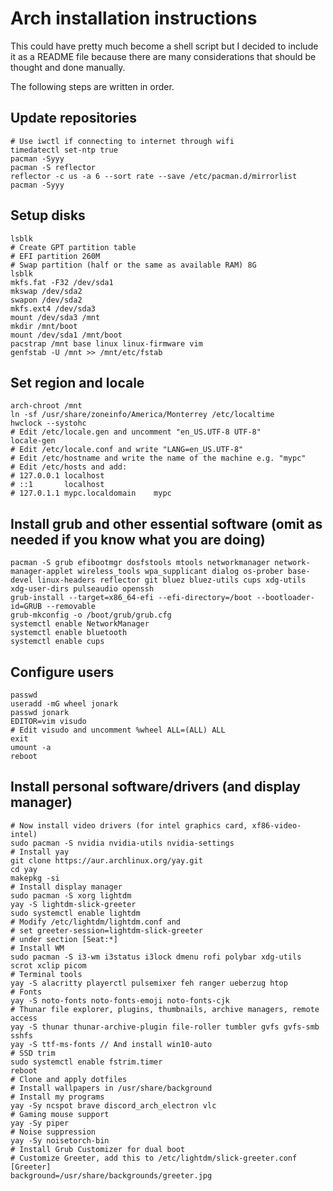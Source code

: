 # Arch installation instructions

This could have pretty much become a shell script but I decided to include it as a README file because there are many considerations that should be thought and done manually.

The following steps are written in order.

## Update repositories

```shell
# Use iwctl if connecting to internet through wifi
timedatectl set-ntp true
pacman -Syyy
pacman -S reflector
reflector -c us -a 6 --sort rate --save /etc/pacman.d/mirrorlist
pacman -Syyy
```

## Setup disks

```shell
lsblk
# Create GPT partition table
# EFI partition 260M
# Swap partition (half or the same as available RAM) 8G
lsblk
mkfs.fat -F32 /dev/sda1
mkswap /dev/sda2
swapon /dev/sda2
mkfs.ext4 /dev/sda3
mount /dev/sda3 /mnt
mkdir /mnt/boot
mount /dev/sda1 /mnt/boot
pacstrap /mnt base linux linux-firmware vim
genfstab -U /mnt >> /mnt/etc/fstab

```

## Set region and locale

```shell
arch-chroot /mnt
ln -sf /usr/share/zoneinfo/America/Monterrey /etc/localtime
hwclock --systohc
# Edit /etc/locale.gen and uncomment "en_US.UTF-8 UTF-8"
locale-gen
# Edit /etc/locale.conf and write "LANG=en_US.UTF-8"
# Edit /etc/hostname and write the name of the machine e.g. "mypc"
# Edit /etc/hosts and add:
# 127.0.0.1	localhost
# ::1		localhost
# 127.0.1.1	mypc.localdomain	mypc
```

## Install grub and other essential software (omit as needed if you know what you are doing)

```shell
pacman -S grub efibootmgr dosfstools mtools networkmanager network-manager-applet wireless_tools wpa_supplicant dialog os-prober base-devel linux-headers reflector git bluez bluez-utils cups xdg-utils xdg-user-dirs pulseaudio openssh
grub-install --target=x86_64-efi --efi-directory=/boot --bootloader-id=GRUB --removable
grub-mkconfig -o /boot/grub/grub.cfg
systemctl enable NetworkManager
systemctl enable bluetooth
systemctl enable cups
```

## Configure users

```shell
passwd
useradd -mG wheel jonark
passwd jonark
EDITOR=vim visudo
# Edit visudo and uncomment %wheel ALL=(ALL) ALL
exit
umount -a
reboot
```

## Install personal software/drivers (and display manager)

```shell
# Now install video drivers (for intel graphics card, xf86-video-intel)
sudo pacman -S nvidia nvidia-utils nvidia-settings
# Install yay
git clone https://aur.archlinux.org/yay.git
cd yay
makepkg -si
# Install display manager
sudo pacman -S xorg lightdm
yay -S lightdm-slick-greeter
sudo systemctl enable lightdm
# Modify /etc/lightdm/lightdm.conf and
# set greeter-session=lightdm-slick-greeter
# under section [Seat:*]
# Install WM
sudo pacman -S i3-wm i3status i3lock dmenu rofi polybar xdg-utils scrot xclip picom 
# Terminal tools
yay -S alacritty playerctl pulsemixer feh ranger ueberzug htop
# Fonts
yay -S noto-fonts noto-fonts-emoji noto-fonts-cjk
# Thunar file explorer, plugins, thumbnails, archive managers, remote access
yay -S thunar thunar-archive-plugin file-roller tumbler gvfs gvfs-smb sshfs
yay -S ttf-ms-fonts // And install win10-auto
# SSD trim
sudo systemctl enable fstrim.timer
reboot
# Clone and apply dotfiles
# Install wallpapers in /usr/share/background
# Install my programs
yay -Sy ncspot brave discord_arch_electron vlc
# Gaming mouse support
yay -Sy piper
# Noise suppression
yay -Sy noisetorch-bin
# Install Grub Customizer for dual boot
# Customize Greeter, add this to /etc/lightdm/slick-greeter.conf
[Greeter]
background=/usr/share/backgrounds/greeter.jpg

```
